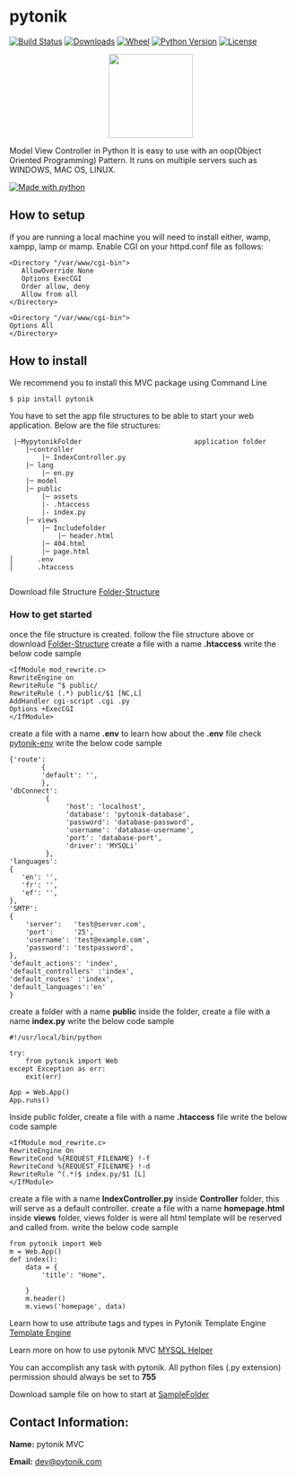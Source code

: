 # pytonik

[![Build Status](https://img.shields.io/pypi/v/pytonik)](https://pypi.python.org/pypi/pytonik)
[![Downloads](https://img.shields.io/pypi/dm/pytonik)](https://pypi.python.org/pypi/pytonik/)
[![Wheel](https://img.shields.io/pypi/wheel/pytonik.svg)](https://pypi.python.org/pypi/pytonik)
[![Python Version](https://img.shields.io/pypi/pyversions/pytonik)](https://pypi.python.org/pypi/pytonik)
[![License](https://img.shields.io/pypi/l/pytonik)](https://pypi.python.org/pypi/pytonik)

<p align="center">
  <img width="150" height="150" src="https://avatars3.githubusercontent.com/u/57829979?s=460&v=4">
</p>

Model View Controller in Python
It is easy to use with an oop(Object Oriented Programming) Pattern.
It runs on multiple servers such as WINDOWS, MAC OS, LINUX.

[![Made with python](http://ForTheBadge.com/images/badges/made-with-python.svg)](https://pypi.python.org/pypi/pytonik)



## How to setup
if you are running a local machine you will need to install either, wamp, xampp, lamp or mamp. 
Enable CGI on your httpd.conf file as follows:
```
<Directory "/var/www/cgi-bin">
   AllowOverride None
   Options ExecCGI
   Order allow, deny
   Allow from all
</Directory>

<Directory "/var/www/cgi-bin">
Options All
</Directory>
```


## How to install

We recommend you to install this MVC package using Command Line
```
$ pip install pytonik
```

You have to set the app file structures to be able to start your web application.
Below are the file structures:

```
 |─MypytonikFolder                            application folder 
 	|─controller
		|─ IndexController.py 
 	|─ lang
		|─ en.py
 	|─ model
 	|─ public  
		|─ assets
		|- .htaccess
		|- index.py
 	|─ views                                   
		|─ Includefolder
			|─ header.html
		|─ 404.html
		|─ page.html
│      .env
│      .htaccess


```
Download file Structure [Folder-Structure](https://github.com/pytonik/Folder-Structure)

### How to get started
once the file structure is created. follow the file structure above or download [Folder-Structure](https://github.com/pytonik/Folder-Structure)
create a file with a name **.htaccess**
write the below code sample

```
<IfModule mod_rewrite.c>
RewriteEngine on
RewriteRule ^$ public/
RewriteRule (.*) public/$1 [NC,L]
AddHandler cgi-script .cgi .py
Options +ExecCGI
</IfModule>
````

create a file with a name **.env** to learn how about the **.env** file check [pytonik-env](https://github.com/pytonik/.env)
write the below code sample

```
{'route':
        {
        'default': '',
        },
'dbConnect':
         {
              'host': 'localhost',
              'database': 'pytonik-database',
              'password': 'database-password',
              'username': 'database-username',
              'port': 'database-port',
              'driver': 'MYSQLi'
         },
'languages':
{
   'en': '',
   'fr': '',
   'ef': '',
},
'SMTP':
{
    'server':   'test@server.com',
    'port':     '25',
    'username': 'test@example.com',
    'password': 'testpassword',
},
'default_actions': 'index',
'default_controllers' :'index',
'default_routes' :'index',
'default_languages':'en'
}

```

create a folder with a name **public** inside the folder, create a file with a name **index.py**
write the below code sample

```
#!/usr/local/bin/python

try:
    from pytonik import Web
except Exception as err:
    exit(err)

App = Web.App()
App.runs()
```

Inside public folder, create a file with a name **.htaccess** file 
write the below code sample
```
<IfModule mod_rewrite.c>
RewriteEngine On
RewriteCond %{REQUEST_FILENAME} !-f
RewriteCond %{REQUEST_FILENAME} !-d
RewriteRule ^(.*)$ index.py/$1 [L]
</IfModule>
```
create a file with a name **IndexController.py** inside **Controller** folder, this will serve as a default controller. 
create a file with a name **homepage.html** inside **views** folder, views folder is were all html template will be reserved and called from.
write the below code sample

```
from pytonik import Web
m = Web.App()
def index():
    data = {
        'title': "Home",
  
    }
    m.header()
    m.views('homepage', data)
```

Learn how to use attribute tags and types in Pytonik Template Engine [Template Engine](https://github.com/pytonik/pytonik_template_engine)

Learn more on how to use pytonik MVC [MYSQL Helper](https://github.com/pytonik/pytonik_mysql_helper)

You can accomplish any task with pytonik. 
All python files (.py extension) permission should always be set to **755**

Download sample file on how to start at [SampleFolder](https://github.com/betacodings/SampleFolder)

## Contact Information: 

**Name:**  pytonik MVC

**Email:** dev@pytonik.com




